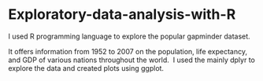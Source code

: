 # Exploratory-data-analysis-with-R

I used R programming language to explore the popular gapminder dataset.

It offers information from 1952 to 2007 on the population, life expectancy, and GDP of various nations throughout the world. 
I used the mainly dplyr to explore the data and created plots using ggplot.
